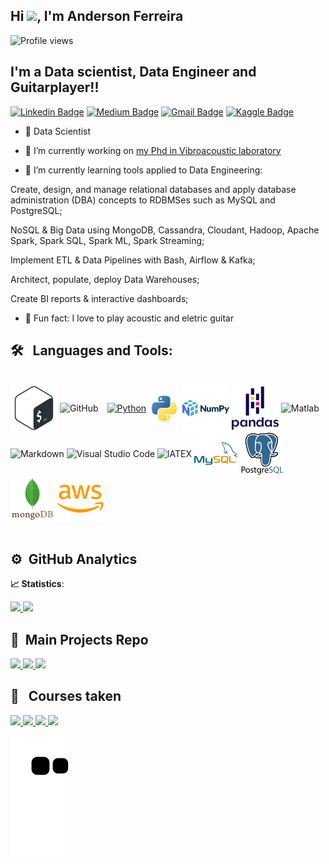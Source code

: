 
## Hi <img src="https://raw.githubusercontent.com/kaueMarques/kaueMarques/master/hi.gif" width="30px">, I'm Anderson Ferreira

<p align="left"> <img src="https://komarev.com/ghpvc/?username=anderson-ferreira-83&color=yellow" alt="Profile views"/>

## I'm a Data scientist, Data Engineer  and  Guitarplayer!!

[![Linkedin Badge](https://img.shields.io/badge/-LinkedIn-blue?style=flat-square&logo=Linkedin&logoColor=white&link=https://www.linkedin.com/in/karinnecristinapereira//)](https://www.linkedin.com/in/anderson-henrique-rodrigues-ferreira-1a473138/)
[![Medium Badge](https://img.shields.io/badge/-Medium-black?style=flat-square&logo=Medium&logoColor=white&link=https://medium.com/@KarinneCristina)](https://medium.com/@derdickferreira)
[![Gmail Badge](https://img.shields.io/badge/-Gmail-red?style=flat-square&logo=Gmail&logoColor=white&link=a058899@dac.unicamp.br)](a058899@dac.unicamp.br)
[![Kaggle Badge](https://img.shields.io/badge/-kaggle-blue?style=flat-square&logo=kaggle&logoColor=white&link=https://www.kaggle.com/karinne)](https://www.kaggle.com/anderson83data)


- 🎲 Data Scientist

- 🔬 I’m currently working on [my Phd in Vibroacoustic laboratory](https://www.fem.unicamp.br/index.php/pt-br/lva-home)

- 🌱 I’m currently learning tools applied to Data Engineering:

Create, design, and manage relational databases and apply database administration (DBA) concepts to RDBMSes such as MySQL and PostgreSQL;

NoSQL & Big Data using MongoDB, Cassandra, Cloudant, Hadoop, Apache Spark, Spark SQL, Spark ML, Spark Streaming;

Implement ETL & Data Pipelines with Bash, Airflow & Kafka;

Architect, populate, deploy Data Warehouses;

Create BI reports & interactive dashboards;

- 🎸 Fun fact: I love to play acoustic and eletric guitar
 
## 🛠 &nbsp; Languages and Tools:
<div style="display: inline_block"><br>
  <img align="center" alt="Bash" height="75" width="75" src="https://github.com/devicons/devicon/blob/v2.15.1/icons/bash/bash-original.svg">
  <img align="center" alt="GitHub" width="30px" src="https://user-images.githubusercontent.com/3369400/139447912-e0f43f33-6d9f-45f8-be46-2df5bbc91289.png" style="padding-right:10px;"/>
  <a href="https://git-scm.com/" target="_blank" rel="noreferrer"> <img align="center" alt="Python" height="50" width="50" src="https://www.vectorlogo.zone/logos/git-scm/git-scm-icon.svg" alt="git" width="40" height="40"/></a>
  <img align="center" alt="Python" height="50" width="50" src="https://raw.githubusercontent.com/devicons/devicon/master/icons/python/python-original.svg">
  <img align="center" alt="Numpy" height="75" width="75" src="https://github.com/devicons/devicon/blob/v2.15.1/icons/numpy/numpy-original-wordmark.svg">
  <img align="center" alt="Pandas" height="75" width="75" src="https://github.com/devicons/devicon/blob/v2.15.1/icons/pandas/pandas-original-wordmark.svg">
  <img align="center" alt="Matlab" width="40px" src="https://upload.wikimedia.org/wikipedia/commons/2/21/Matlab_Logo.png" alt="matlab" width="40" height="40"/>
  <img align="center" alt="Markdown" height="25" width="118" src="https://img.shields.io/badge/-Markdown-05122A?style=flat&logo=markdown">
  <img align="center" alt="Visual Studio Code" height="50" width="50" src="https://cdn.jsdelivr.net/gh/devicons/devicon/icons/vscode/vscode-original.svg">
  <img align="center" alt="lATEX" height="50" width="50" src="https://upload.wikimedia.org/wikipedia/commons/archive/9/95/20150628071627%21TeXShop_icon.png">
  <img align="center" alt="MySQL" height="70" width="70" src="https://github.com/devicons/devicon/blob/v2.15.1/icons/mysql/mysql-original-wordmark.svg">
  <img align="center" alt="PostGres" height="70" width="70" src="https://github.com/devicons/devicon/blob/v2.15.1/icons/postgresql/postgresql-original-wordmark.svg">
  <img align="center" alt="Mongo" height="70" width="70" src="https://github.com/devicons/devicon/blob/v2.15.1/icons/mongodb/mongodb-original-wordmark.svg">
  <img align="center" alt="Amazon" height="75" width="75" src="https://github.com/devicons/devicon/blob/v2.15.1/icons/amazonwebservices/amazonwebservices-plain-wordmark.svg">
  </div>
<br />

## ⚙️ &nbsp;GitHub Analytics
  
<b> :chart_with_upwards_trend: Statistics</b>:

<a href="https://github.com/anderson-ferreira-83">
  <img height="140em" src="https://github-readme-stats.vercel.app/api?username=anderson-ferreira-83&show_icons=true&theme=dark&include_commits=true"/>
</a>

<a href="https://github.com/anderson-ferreira-83">
  <img height="140em" src="https://github-readme-stats.vercel.app/api/top-langs/?username=anderson-ferreira-83&layout=compact&langs_count=8&theme=dark"/>
</a>

## 🚀 &nbsp;Main Projects Repo

<a href="https://github.com/anderson-ferreira-83/Data_Science_Projects_anderson_83">
  <img height="120em" src="https://github-readme-stats.vercel.app/api/pin/?username=anderson-ferreira-83&repo=Data_Science_Projects_anderson_83&theme=dark" />
</a>

<a href="https://github.com/anderson-ferreira-83/Data_Engineering_Projects_anderson_83">
  <img height="120em" src="https://github-readme-stats.vercel.app/api/pin/?username=anderson-ferreira-83&repo=Data_Engineering_Projects_anderson_83&theme=dark" />
</a>

<a href="https://github.com/anderson-ferreira-83/Phd_Thesis_Projects_anderson_83">
  <img height="120em" src="https://github-readme-stats.vercel.app/api/pin/?username=anderson-ferreira-83&repo=Phd_Thesis_Projects_anderson_83&theme=dark" />
</a>

## 🔭 &nbsp; Courses taken

<a href="https://github.com/anderson-ferreira-83/Course_AI_Cloud_Practioner_Udemy_Frank_anderson_83">
  <img height="120em" src="https://github-readme-stats.vercel.app/api/pin/?username=anderson-ferreira-83&repo=AI_Cloud_Practioner_Udemy_Frank_anderson_83&theme=dark" />
</a>

<a href="https://github.com/anderson-ferreira-83/Course_Machine_Learning_Michigan_University_anderson_83">
  <img height="120em" src="https://github-readme-stats.vercel.app/api/pin/?username=anderson-ferreira-83&repo=Machine_Learning_Michigan_University_anderson_83&theme=dark" />
</a>

<a href="https://github.com/anderson-ferreira-83/Course_Data_Engineering_Cloud_XP_anderson_83">
  <img height="120em" src="https://github-readme-stats.vercel.app/api/pin/?username=anderson-ferreira-83&repo=Course_Data_Engineering_Cloud_XP_anderson_83&theme=dark" />
</a>

<a href="https://github.com/anderson-ferreira-83/Course_Data_Engineering_Cloud_IBM_anderson_83">
  <img height="120em" src="https://github-readme-stats.vercel.app/api/pin/?username=anderson-ferreira-83&repo=Course_Data_Engineering_Cloud_IBM_anderson_83&theme=dark" />
</a>


![Snake animation](https://github.com/rafaballerini/rafaballerini/blob/output/github-contribution-grid-snake.svg) 
  
<!--

  ![Profile views](https://gpvc.arturio.dev/[anderson-ferreira-83])

**anderson-ferreira-83/anderson-ferreira-83** is a ✨ _special_ ✨ repository because its `README.md` (this file) appears on your GitHub profile.

Here are some ideas to get you started:

- 🔭 I’m currently working on ...
- 🌱 I’m currently learning ...
- 👯 I’m looking to collaborate on ...
- 🤔 I’m looking for help with ...
- 💬 Ask me about ...
- 📫 How to reach me: ...
- 😄 Pronouns: ...
- ⚡ Fun fact: ...
-->
